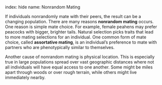 index: hide
name: Nonrandom Mating

If individuals nonrandomly mate with their peers, the result can be a changing population. There are many reasons  **nonrandom mating** occurs. One reason is simple mate choice. For example, female peahens may prefer peacocks with bigger, brighter tails. Natural selection picks traits that lead to more mating selections for an individual. One common form of mate choice, called  **assortative mating**, is an individual’s preference to mate with partners who are phenotypically similar to themselves.

Another cause of nonrandom mating is physical location. This is especially true in large populations spread over vast geographic distances where not all individuals will have equal access to one another. Some might be miles apart through woods or over rough terrain, while others might live immediately nearby.

